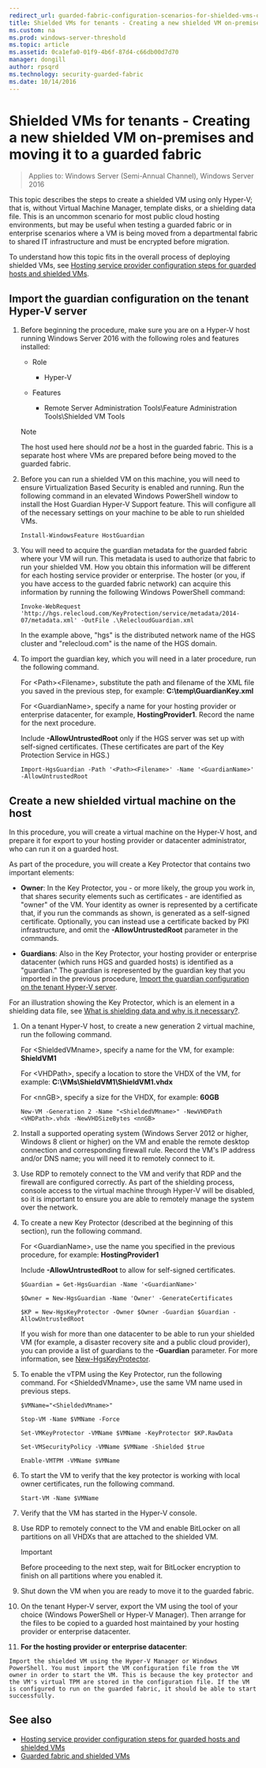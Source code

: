 ```yaml
---
redirect_url: guarded-fabric-configuration-scenarios-for-shielded-vms-overview.md
title: Shielded VMs for tenants - Creating a new shielded VM on-premises and moving it to a guarded fabric
ms.custom: na
ms.prod: windows-server-threshold
ms.topic: article
ms.assetid: 0ca1efa0-01f9-4b6f-87d4-c66db00d7d70
manager: dongill
author: rpsqrd
ms.technology: security-guarded-fabric
ms.date: 10/14/2016
---
```


# Shielded VMs for tenants - Creating a new shielded VM on-premises and moving it to a guarded fabric

>Applies to: Windows Server (Semi-Annual Channel), Windows Server 2016


<!-- NOTE THAT THIS FILE HAS A "redirect_url" LINE IN THE METADATA. EVENTUALLY WE WILL PROBABLY STRIP OUT THE DETAILED METADATA AND THE CONTENT BELOW, SO IT'S PURELY A REDIRECTED TOPIC. However, as of mid-November 2016, we're still deciding. -->



This topic describes the steps to create a shielded VM using only Hyper-V; that is, without Virtual Machine Manager, template disks, or a shielding data file. This is an uncommon scenario for most public cloud hosting environments, but may be useful when testing a guarded fabric or in enterprise scenarios where a VM is being moved from a departmental fabric to shared IT infrastructure and must be encrypted before migration.

To understand how this topic fits in the overall process of deploying shielded VMs, see [Hosting service provider configuration steps for guarded hosts and shielded VMs](guarded-fabric-configuration-scenarios-for-shielded-vms-overview.md).

## Import the guardian configuration on the tenant Hyper-V server

1.  Before beginning the procedure, make sure you are on a Hyper-V host running Windows Server 2016 with the following roles and features installed:

    - Role

        - Hyper-V

    - Features

        - Remote Server Administration Tools\\Feature Administration Tools\\Shielded VM Tools

    > [!NOTE]
    > The host used here should *not* be a host in the guarded fabric. This is a separate host where VMs are prepared before being moved to the guarded fabric.

2.  Before you can run a shielded VM on this machine, you will need to ensure Virtualization Based Security is enabled and running. Run the following command in an elevated Windows PowerShell window to install the Host Guardian Hyper-V Support feature. This will configure all of the necessary settings on your machine to be able to run shielded VMs.

        Install-WindowsFeature HostGuardian

3.  You will need to acquire the guardian metadata for the guarded fabric where your VM will run. This metadata is used to authorize that fabric to run your shielded VM. How you obtain this information will be different for each hosting service provider or enterprise. The hoster (or you, if you have access to the guarded fabric network) can acquire this information by running the following Windows PowerShell command:

        Invoke-WebRequest 'http://hgs.relecloud.com/KeyProtection/service/metadata/2014-07/metadata.xml' -OutFile .\RelecloudGuardian.xml

    In the example above, "hgs" is the distributed network name of the HGS cluster and "relecloud.com" is the name of the HGS domain.

4.  To import the guardian key, which you will need in a later procedure, run the following command.

    For &lt;Path&gt;&lt;Filename&gt;, substitute the path and filename of the XML file you saved in the previous step, for example: **C:\\temp\\GuardianKey.xml**

    For &lt;GuardianName&gt;, specify a name for your hosting provider or enterprise datacenter, for example, **HostingProvider1**. Record the name for the next procedure.

    Include **-AllowUntrustedRoot** only if the HGS server was set up with self-signed certificates. (These certificates are part of the Key Protection Service in HGS.)

        Import-HgsGuardian -Path '<Path><Filename>' -Name '<GuardianName>' -AllowUntrustedRoot

## Create a new shielded virtual machine on the host

In this procedure, you will create a virtual machine on the Hyper-V host, and prepare it for export to your hosting provider or datacenter administrator, who can run it on a guarded host.

As part of the procedure, you will create a Key Protector that contains two important elements:

-   **Owner**: In the Key Protector, you - or more likely, the group you work in, that shares security elements such as certificates - are identified as "owner" of the VM. Your identity as owner is represented by a certificate that, if you run the commands as shown, is generated as a self-signed certificate. Optionally, you can instead use a certificate backed by PKI infrastructure, and omit the **-AllowUntrustedRoot** parameter in the commands.

-   **Guardians**: Also in the Key Protector, your hosting provider or enterprise datacenter (which runs HGS and guarded hosts) is identified as a "guardian." The guardian is represented by the guardian key that you imported in the previous procedure, [Import the guardian configuration on the tenant Hyper-V server](#import-the-guardian-configuration-on-the-tenant-hyper-v-server).

For an illustration showing the Key Protector, which is an element in a shielding data file, see [What is shielding data and why is it necessary?](guarded-fabric-and-shielded-vms.md#what-is-shielding-data-and-why-is-it-necessary).

1.  On a tenant Hyper-V host, to create a new generation 2 virtual machine, run the following command.

    For &lt;ShieldedVMname&gt;, specify a name for the VM, for example: **ShieldVM1**
    
    For &lt;VHDPath&gt;, specify a location to store the VHDX of the VM, for example: **C:\\VMs\\ShieldVM1\\ShieldVM1.vhdx**
    
    For &lt;nnGB&gt;, specify a size for the VHDX, for example: **60GB**

        New-VM -Generation 2 -Name "<ShieldedVMname>" -NewVHDPath <VHDPath>.vhdx -NewVHDSizeBytes <nnGB>

2.  Install a supported operating system (Windows Server 2012 or higher, Windows 8 client or higher) on the VM and enable the remote desktop connection and corresponding firewall rule. Record the VM's IP address and/or DNS name; you will need it to remotely connect to it.

3.  Use RDP to remotely connect to the VM and verify that RDP and the firewall are configured correctly. As part of the shielding process, console access to the virtual machine through Hyper-V will be disabled, so it is important to ensure you are able to remotely manage the system over the network.

4.  To create a new Key Protector (described at the beginning of this section), run the following command.

    For &lt;GuardianName&gt;, use the name you specified in the previous procedure, for example: **HostingProvider1**

    Include **-AllowUntrustedRoot** to allow for self-signed certificates.

        $Guardian = Get-HgsGuardian -Name '<GuardianName>'

        $Owner = New-HgsGuardian -Name 'Owner' -GenerateCertificates

        $KP = New-HgsKeyProtector -Owner $Owner -Guardian $Guardian -AllowUntrustedRoot

    If you wish for more than one datacenter to be able to run your shielded VM (for example, a disaster recovery site and a public cloud provider), you can provide a list of guardians to the **-Guardian** parameter. For more information, see [New-HgsKeyProtector](https://technet.microsoft.com/library/dn914498.aspx).

5.  To enable the vTPM using the Key Protector, run the following command. For &lt;ShieldedVMname&gt;, use the same VM name used in previous steps.

        $VMName="<ShieldedVMname>"

        Stop-VM -Name $VMName -Force

        Set-VMKeyProtector -VMName $VMName -KeyProtector $KP.RawData

        Set-VMSecurityPolicy -VMName $VMName -Shielded $true

        Enable-VMTPM -VMName $VMName

6.  To start the VM to verify that the key protector is working with local owner certificates, run the following command.

        Start-VM -Name $VMName

7.  Verify that the VM has started in the Hyper-V console.

8.  Use RDP to remotely connect to the VM and enable BitLocker on all partitions on all VHDXs that are attached to the shielded VM.

    > [!IMPORTANT]
    > Before proceeding to the next step, wait for BitLocker encryption to finish on all partitions where you enabled it.

9.  Shut down the VM when you are ready to move it to the guarded fabric.

10.  On the tenant Hyper-V server, export the VM using the tool of your choice (Windows PowerShell or Hyper-V Manager). Then arrange for the files to be copied to a guarded host maintained by your hosting provider or enterprise datacenter.

11.  **For the hosting provider or enterprise datacenter**:

    Import the shielded VM using the Hyper-V Manager or Windows PowerShell. You must import the VM configuration file from the VM owner in order to start the VM. This is because the key protector and the VM's virtual TPM are stored in the configuration file. If the VM is configured to run on the guarded fabric, it should be able to start successfully.

## See also

- [Hosting service provider configuration steps for guarded hosts and shielded VMs](guarded-fabric-configuration-scenarios-for-shielded-vms-overview.md)
- [Guarded fabric and shielded VMs](guarded-fabric-and-shielded-vms-top-node.md)

